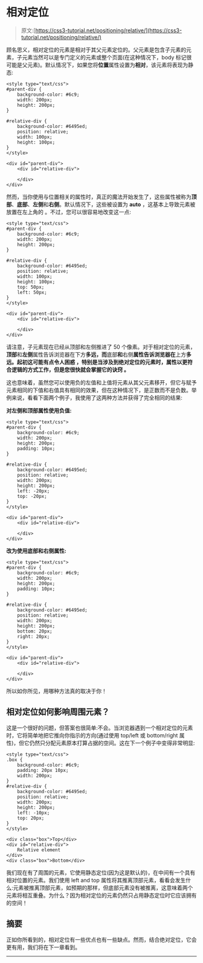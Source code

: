 # 相对定位

> 原文:[https://css3-tutorial.net/positioning/relative/](https://css3-tutorial.net/positioning/relative/)

顾名思义，相对定位的元素是相对于其父元素定位的。父元素是包含子元素的元素，子元素当然可以是专门定义的元素或整个页面(在这种情况下，body 标记很可能是父元素)。默认情况下，如果您将**位置**属性设置为**相对**，该元素将表现为静态:

```
<style type="text/css">
#parent-div {
	background-color: #6c9;
	width: 200px;
	height: 200px;
}

#relative-div {
	background-color: #6495ed;
	position: relative;
	width: 100px;
	height: 100px;
}
</style>

<div id="parent-div">
	<div id="relative-div">

	</div>
</div>
```

然而，当你使用与位置相关的属性时，真正的魔法开始发生了，这些属性被称为**顶部**、**底部**、**左侧**和**右侧**。默认情况下，这些被设置为 **auto** ，这基本上导致元素被放置在左上角的 。不过，您可以很容易地改变这一点:

```
<style type="text/css">
#parent-div {
	background-color: #6c9;
	width: 200px;
	height: 200px;
}

#relative-div {
	background-color: #6495ed;
	position: relative;
	width: 100px;
	height: 100px;
	top: 50px;
	left: 50px;
}
</style>

<div id="parent-div">
	<div id="relative-div">

	</div>
</div>
```

请注意，子元素现在已经从顶部和左侧推进了 50 个像素。对于相对定位的元素，**顶部**和**左侧**属性告诉浏览器在下方**多远，而**底部**和**右侧**属性告诉浏览器在**上方**多远。起初这可能有点令人困惑 ，特别是当涉及到绝对定位的元素时，属性以更符合逻辑的方式工作，但是您很快就会掌握它的诀窍 。**

这也意味着，虽然您可以使用负的左值和上值将元素从其父元素移开，但它与赋予元素相同的下值和右值具有相同的效果，但在这种情况下，是正数而不是负数。举例来说，看看下面两个例子，我使用了这两种方法并获得了完全相同的结果:

<input type="hidden" name="IL_IN_ARTICLE">

**对左侧和顶部属性使用负值:**

```
<style type="text/css">
#parent-div {
	background-color: #6c9;
	width: 200px;
	height: 200px;
	padding: 10px;
}

#relative-div {
	background-color: #6495ed;
	position: relative;
	width: 200px;
	height: 200px;
	left: -20px;
	top: -20px;
}
</style>

<div id="parent-div">
	<div id="relative-div">

	</div>
</div>
```

**改为使用底部和右侧属性:**

```
<style type="text/css">
#parent-div {
	background-color: #6c9;
	width: 200px;
	height: 200px;
	padding: 10px;
}

#relative-div {
	background-color: #6495ed;
	position: relative;
	width: 200px;
	height: 200px;
	bottom: 20px;
	right: 20px;
}
</style>

<div id="parent-div">
	<div id="relative-div">

	</div>
</div>
```

所以如你所见，用哪种方法真的取决于你！

## 相对定位如何影响周围元素？

这是一个很好的问题，但答案也很简单:不会。当浏览器遇到一个相对定位的元素时，它将简单地把它推向你指示的方向(通过使用 top/left 或 bottom/right 属性)，但它仍然只分配元素原本打算占据的空间。这在下一个例子中变得非常明显:

```
<style type="text/css">
.box {
	background-color: #6c9;
	padding: 20px 10px;
	width: 200px;
}
#relative-div {
	background-color: #6495ed;
	position: relative;
	width: 200px;
	height: 200px;
	left: -10px;
	top: 20px;
}
</style>

<div class="box">Top</div>
<div id="relative-div">
	Relative element
</div>
<div class="box">Bottom</div>
```

我们现在有了周围的元素，它使用静态定位(因为这是默认的)，在中间有一个具有相对位置的元素。我们使用 left and top 属性将其推离顶部元素，看看会发生什么:元素被推离顶部元素，如预期的那样，但底部元素没有被推离，这意味着两个元素将相互重叠。为什么？因为相对定位的元素仍然只占用静态定位时它应该拥有的空间！

## 摘要

正如你所看到的，相对定位有一些优点也有一些缺点。然而，结合绝对定位，它会更有用，我们将在下一章看到。

* * *